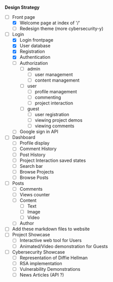 **Design Strategy**

- [ ] Front page
  - [X] Welcome page at index of '/'
  - [ ] Redesign theme (more cybersecurity-y)
- [ ] Login
  - [X] Login frontpage
  - [X] User database
  - [X] Registration
  - [X] Authentication
  - [ ] Authorization
    - [ ] admin
      - [ ] user management
      - [ ] content management
    - [ ] user
      - [ ] profile management
      - [ ] commenting 
      - [ ] project interaction
    - [ ] guest
      - [ ] user registration 
      - [ ] viewing project demos
      - [ ] viewing comments 
  - [ ] Google sign in API
- [ ] Dashboard
  - [ ] Profile display
  - [ ] Comment History
  - [ ] Post History
  - [ ] Project Interaction saved states
  - [ ] Search bar
  - [ ] Browse Projects
  - [ ] Browse Posts
- [ ] Posts
  - [ ] Comments
  - [ ] Views counter
  - [ ] Content
    - [ ] Text
    - [ ] Image
    - [ ] Video
  - [ ] Author
- [ ] Add these markdown files to website
- [ ] Project Showcase
  - [ ] Interactive web tool for Users
  - [ ] Animated/Video demonstration for Guests
- [ ] Cybersecurity Showcase
  - [ ] Representation of Diffie Hellman
  - [ ] RSA implementation
  - [ ] Vulnerability Demonstrations
  - [ ] News Articles (API ?)